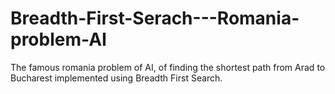 # Breadth-First-Serach---Romania-problem-AI
The famous romania problem of AI, of finding the shortest path from Arad to Bucharest implemented using Breadth First Search.
